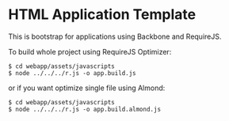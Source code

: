 HTML Application Template
=============
This is bootstrap for applications using Backbone and RequireJS.

To build whole project using RequireJS Optimizer:

    $ cd webapp/assets/javascripts
    $ node ../../../r.js -o app.build.js
    
or if you want optimize single file using Almond:

    $ cd webapp/assets/javascripts
    $ node ../../../r.js -o app.build.almond.js